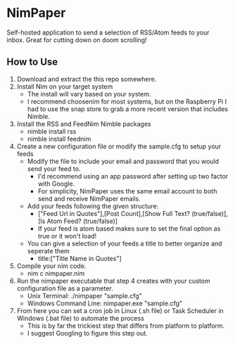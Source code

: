 # NimPaper
Self-hosted application to send a selection of RSS/Atom feeds to your inbox. Great for cutting down on doom scrolling!

## How to Use
1. Download and extract the this repo somewhere.
2. Install Nim on your target system
   - The install will vary based on your system.
   - I recommend choosenim for most systems, but on the Raspberry Pi I had to use the snap store to grab a more recent version that includes Nimble.
3. Install the RSS and FeedNim Nimble packages
   - nimble install rss
   - nimble install feednim
4. Create a new configuration file or modify the sample.cfg to setup your feeds
   - Modify the file to include your email and password that you would send your feed to.
     - I'd recommend using an app password after setting up two factor with Google.
     - For simplicity, NimPaper uses the same email account to both send and receive NimPaper emails.
   - Add your feeds following the given structure:
     - ["Feed Url in Quotes"],[Post Count],[Show Full Text? (true/false)],[Is Atom Feed? (true/false)]
     - If your feed is atom based makes sure to set the final option as true or it won't load!
   - You can give a selection of your feeds a title to better organize and seperate them
     - title:["Title Name in Quotes"]
5. Compile your nim code.
   - nim c nimpaper.nim
6. Run the nimpaper executable that step 4 creates with your custom configuration file as a parameter.
   - Unix Terminal: ./nimpaper "sample.cfg"
   - Windows Command Line: nimpaper.exe "sample.cfg"
7. From here you can set a cron job in Linux (.sh file) or Task Scheduler in Windows (.bat file) to automate the process
   - This is by far the trickiest step that differs from platform to platform.
   - I suggest Googling to figure this step out.

